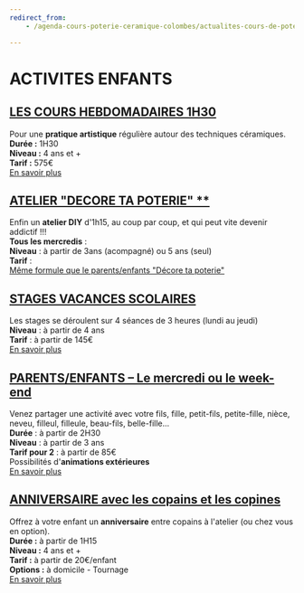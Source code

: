 ```yaml
---
redirect_from:
    - /agenda-cours-poterie-ceramique-colombes/actualites-cours-de-poterie-ceramique-colombes/stages-ados-enfants/

---
```

# ACTIVITES ENFANTS  
## [LES COURS HEBDOMADAIRES 1H30](cours_enfants.md)
Pour une **pratique artistique** régulière autour des techniques céramiques.  
**Durée :** 1H30  
**Niveau :** 4 ans et +  
**Tarif :** 575€  
[En savoir plus](cours_enfants)  


## [ATELIER "DECORE TA POTERIE" **](parent_enfant.md)  
Enfin un **atelier DIY** d'1h15, au coup par coup, et qui peut vite devenir addictif !!!  
**Tous les mercredis** :   
**Niveau** : à partir de 3ans (acompagné) ou 5 ans (seul)  
**Tarif** :   
[Même formule que le parents/enfants "Décore ta poterie"](parent_enfant) 


## [STAGES VACANCES SCOLAIRES](stages_enfants.md)
Les stages se déroulent sur 4 séances de 3 heures (lundi au jeudi)  
**Niveau** : à partir de 4 ans  
**Tarif** : à partir de 145€  
[En savoir plus](stages_enfants)  

## [PARENTS/ENFANTS – Le mercredi ou le week-end](parent_enfant.md)    
Venez partager une activité avec votre fils, fille, petit-fils, petite-fille, nièce, neveu, filleul, filleule, beau-fils, belle-fille...  
**Durée** : à partir de 2H30  
**Niveau** : à partir de 3 ans   
**Tarif pour 2** : à partir de 85€  
Possibilités d'**animations extérieures**    
[En savoir plus](parent_enfant)  

## [ANNIVERSAIRE avec les copains et les copines](anniversaire_enfants.md)
Offrez à votre enfant un **anniversaire** entre copains à l'atelier (ou chez vous en option).  
**Durée :** à partir de 1H15   
**Niveau :** 4 ans et +  
**Tarif :** à partir de 20€/enfant  
**Options :** à domicile - Tournage  
[En savoir plus](anniversaire_enfants)


